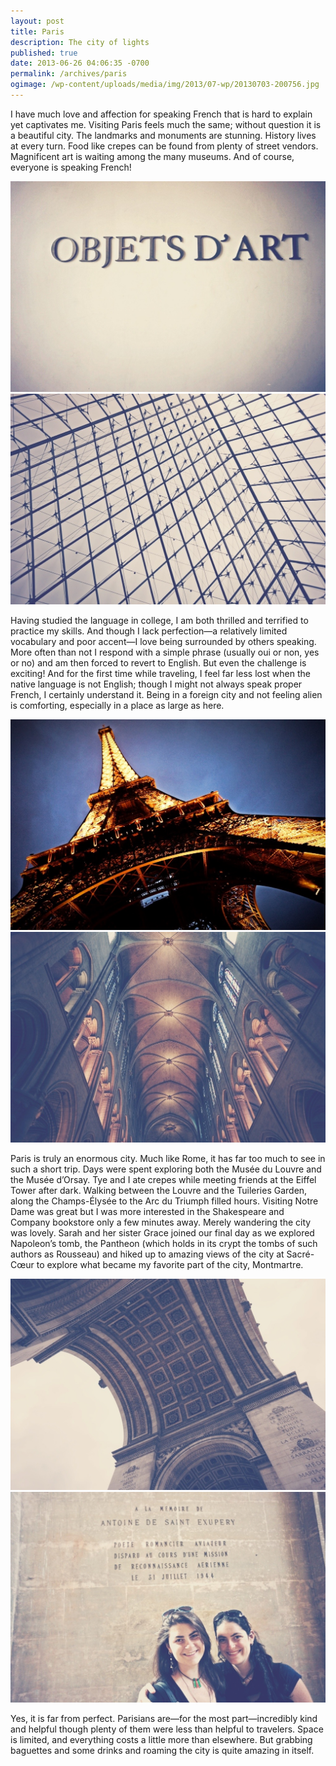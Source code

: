 ```yaml
---
layout: post
title: Paris
description: The city of lights
published: true
date: 2013-06-26 04:06:35 -0700
permalink: /archives/paris
ogimage: /wp-content/uploads/media/img/2013/07-wp/20130703-200756.jpg
---
```

I have much love and affection for speaking French that is hard to explain yet captivates me. Visiting Paris feels much the same; without question it is a beautiful city. The landmarks and monuments are stunning. History lives at every turn. Food like crepes can be found from plenty of street vendors. Magnificent art is waiting among the many museums. And of course, everyone is speaking French!

![Objets d’Arte][1]
![Louvre Pyramide][2]

Having studied the language in college, I am both thrilled and terrified to practice my skills. And though I lack perfection—a relatively limited vocabulary and poor accent—I love being surrounded by others speaking. More often than not I respond with a simple phrase (usually oui or non, yes or no) and am then forced to revert to English. But even the challenge is exciting! And for the first time while traveling, I feel far less lost when the native language is not English; though I might not always speak proper French, I certainly understand it. Being in a foreign city and not feeling alien is comforting, especially in a place as large as here.

![Eiffel Tower][3]
![Notre Dame][4]

Paris is truly an enormous city. Much like Rome, it has far too much to see in such a short trip. Days were spent exploring both the Musée du Louvre and the Musée d’Orsay. Tye and I ate crepes while meeting friends at the Eiffel Tower after dark. Walking between the Louvre and the Tuileries Garden, along the Champs-Élysée to the Arc du Triumph filled hours. Visiting Notre Dame was great but I was more interested in the Shakespeare and Company bookstore only a few minutes away. Merely wandering the city was lovely. Sarah and her sister Grace joined our final day as we explored Napoleon’s tomb, the Pantheon (which holds in its crypt the tombs of such authors as Rousseau) and hiked up to amazing views of the city at Sacré-Cœur to explore what became my favorite part of the city, Montmartre.

![Arc du Triumph][5]
![Grace and Sarah][6]

Yes, it is far from perfect. Parisians are—for the most part—incredibly kind and helpful though plenty of them were less than helpful to travelers. Space is limited, and everything costs a little more than elsewhere. But grabbing baguettes and some drinks and roaming the city is quite amazing in itself.

 [1]: /wp-content/uploads/media/img/2013/07-wp/20130703-200748.jpg
 [2]: /wp-content/uploads/media/img/2013/07-wp/20130703-200756.jpg
 [3]: /wp-content/uploads/media/img/2013/07-wp/20130703-201939.jpg
 [4]: /wp-content/uploads/media/img/2013/07-wp/20130703-202000.jpg
 [5]: /wp-content/uploads/media/img/2013/07-wp/20130703-2008141.jpg
 [6]: /wp-content/uploads/media/img/2013/07-wp/20130703-203004.jpg

